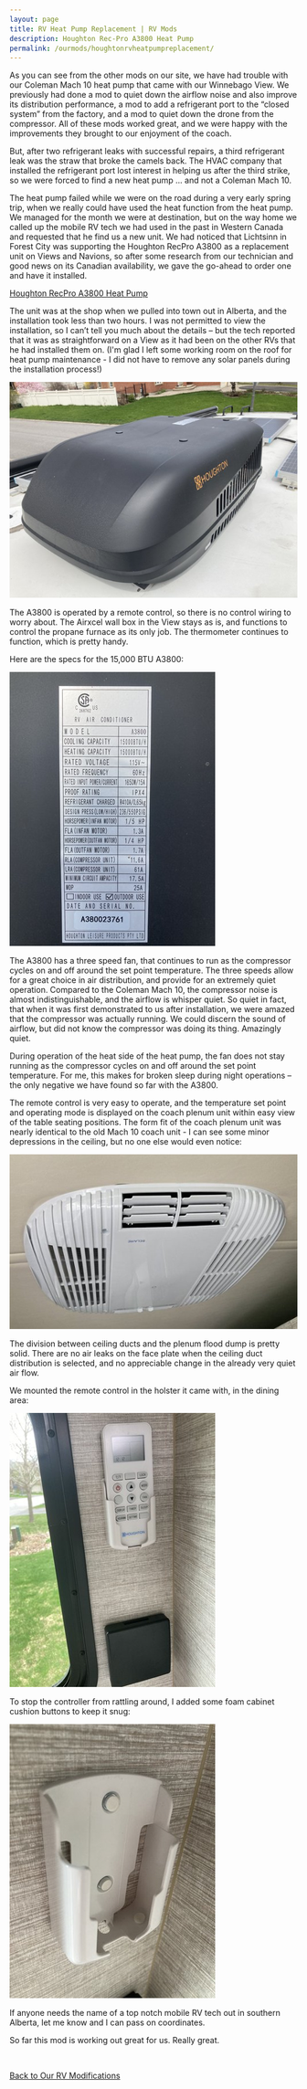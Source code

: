 ```yaml
---
layout: page
title: RV Heat Pump Replacement | RV Mods
description: Houghton Rec-Pro A3800 Heat Pump
permalink: /ourmods/houghtonrvheatpumpreplacement/
---
```

As you can see from the other mods on our site, we have had trouble with our Coleman Mach 10 heat pump that came with our Winnebago View.  We previously had done a mod to quiet down the airflow noise and also improve its distribution performance, a mod to add a refrigerant port to the “closed system” from the factory, and a mod to quiet down the drone from the compressor.  All of these mods worked great, and we were happy with the improvements they brought to our enjoyment of the coach.

But, after two refrigerant leaks with successful repairs, a third refrigerant leak was the straw that broke the camels back.  The HVAC company that installed the refrigerant port lost interest in helping us after the third strike, so we were forced to find a new heat pump ... and not a Coleman Mach 10.

The heat pump failed while we were on the road during a very early spring trip, when we really could have used the heat function from the heat pump.  We managed for the month we were at destination, but on the way home we called up the mobile RV tech we had used in the past in Western Canada and requested that he find us a new unit.  We had noticed that Lichtsinn in Forest City was supporting the Houghton RecPro A3800 as a replacement unit on Views and Navions, so after some research from our technician and good news on its Canadian availability, we gave the go-ahead to order one and have it installed.

<a href = "https://recpro.com/rv-air-conditioner-15k-with-heat-pump/" target="_blank">Houghton RecPro A3800 Heat Pump</a>

The unit was at the shop when we pulled into town out in Alberta, and the installation took less than two hours.  I was not permitted to view the installation, so I can’t tell you much about the details – but the tech reported that it was as straightforward on a View as it had been on the other RVs that he had installed them on.  (I'm glad I left some working room on the roof for heat pump maintenance - I did not have to remove any solar panels during the installation process!)

<img src="/assets/webhoughton3.jpeg"/>

The A3800 is operated by a remote control, so there is no control wiring to worry about.  The Airxcel wall box in the View stays as is, and functions to control the propane furnace as its only job.  The thermometer continues to function, which is pretty handy.

Here are the specs for the 15,000 BTU A3800:

<img src="/assets/webhoughton1.jpeg"/>

The A3800 has a three speed fan, that continues to run as the compressor cycles on and off around the set point temperature.  The three speeds allow for a great choice in air distribution, and provide for an extremely quiet operation.  Compared to the Coleman Mach 10, the compressor noise is almost indistinguishable, and the airflow is whisper quiet.  So quiet in fact, that when it was first demonstrated to us after installation, we were amazed that the compressor was actually running.  We could discern the sound of airflow, but did not know the compressor was doing its thing.  Amazingly quiet.

During operation of the heat side of the heat pump, the fan does not stay running as the compressor cycles on and off around the set point temperature.  For me, this makes for broken sleep during night operations – the only negative we have found so far with the A3800.

The remote control is very easy to operate, and the temperature set point and operating mode is displayed on the coach plenum unit within easy view of the table seating positions.  The form fit of the coach plenum unit was nearly identical to the old Mach 10 coach unit - I can see some minor depressions in the ceiling, but no one else would even notice:

<img src="/assets/webhoughton6.jpeg"/>

The division between ceiling ducts and the plenum flood dump is pretty solid.  There are no air leaks on the face plate when the ceiling duct distribution is selected, and no appreciable change in the already very quiet air flow.

We mounted the remote control in the holster it came with, in the dining area:

<img src="/assets/webhoughton4.jpeg"/>

To stop the controller from rattling around, I added some foam cabinet cushion buttons to keep it snug:

<img src="/assets/webhoughton5.jpeg"/>

If anyone needs the name of a top notch mobile RV tech out in southern Alberta, let me know and I can pass on coordinates.

So far this mod is working out great for us.  Really great.

<br>

[Back to Our RV Modifications](/ourmods/)
